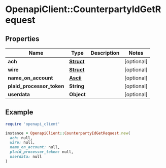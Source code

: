 # OpenapiClient::CounterpartyIdGetRequest

## Properties

| Name | Type | Description | Notes |
| ---- | ---- | ----------- | ----- |
| **ach** | [**Struct**](Struct.md) |  | [optional] |
| **wire** | [**Struct**](Struct.md) |  | [optional] |
| **name_on_account** | [**Ascii**](Ascii.md) |  | [optional] |
| **plaid_processor_token** | **String** |  | [optional] |
| **userdata** | **Object** |  | [optional] |

## Example

```ruby
require 'openapi_client'

instance = OpenapiClient::CounterpartyIdGetRequest.new(
  ach: null,
  wire: null,
  name_on_account: null,
  plaid_processor_token: null,
  userdata: null
)
```

